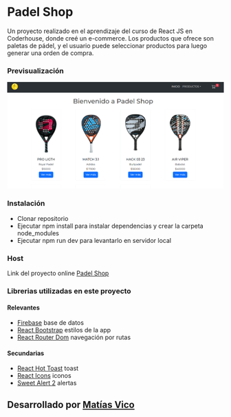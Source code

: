 # Padel Shop

Un proyecto realizado en el aprendizaje del curso de React JS en Coderhouse, donde creé un e-commerce. Los productos que ofrece son paletas de pádel, y el usuario puede seleccionar productos para luego generar una orden de compra.

### Previsualización

![image](/public/readme-img.png)

### Instalación

- Clonar repositorio
- Ejecutar npm install para instalar dependencias y crear la carpeta node_modules
- Ejecutar npm run dev para levantarlo en servidor local

### Host

Link del proyecto online [Padel Shop](https://padel-shop-three.vercel.app/)

### Librerias utilizadas en este proyecto

#### Relevantes

- [Firebase](https://firebase.google.com/) base de datos
- [React Bootstrap](https://react-bootstrap.netlify.app/) estilos de la app
- [React Router Dom](https://reactrouter.com/) navegación por rutas

#### Secundarias

- [React Hot Toast](https://react-hot-toast.com/) toast 
- [React Icons](https://react-icons.github.io/react-icons/) iconos 
- [Sweet Alert 2](https://sweetalert2.github.io/) alertas


## Desarrollado por [Matías Vico](https://github.com/rukadev)
